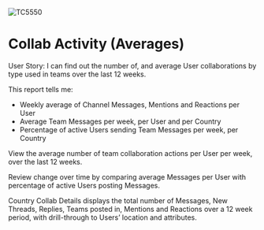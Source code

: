 ![TC5550](https://user-images.githubusercontent.com/69800776/92775695-86c62d00-f396-11ea-962c-2bd37df55560.png)

# Collab Activity (Averages) 

User Story: I can find out the number of, and average User collaborations by type used in teams over the last 12 weeks. 

This report tells me:

- Weekly average of Channel Messages, Mentions and Reactions per User 
- Average Team Messages per week, per User and per Country 
- Percentage of active Users sending Team Messages per week, per Country

View the average number of team collaboration actions per User per week, over the last 12 weeks. 

Review change over time by comparing average Messages per User with percentage of active Users posting Messages. 

Country Collab Details displays the total number of Messages, New Threads, Replies, Teams posted in, Mentions and Reactions over a 12 week period, with drill-through to Users’ location and attributes. 
